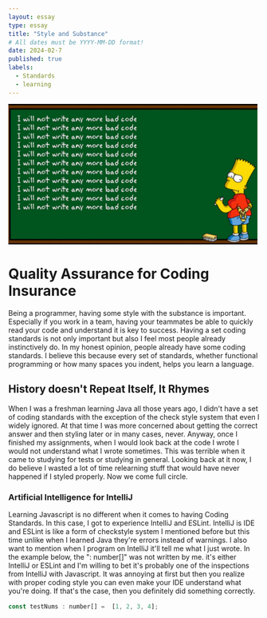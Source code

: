 ```yaml
---
layout: essay
type: essay
title: "Style and Substance"
# All dates must be YYYY-MM-DD format!
date: 2024-02-7
published: true
labels:
  - Standards
  - learning
---
```


<img width ="500px" class="rounded float-start pe-4" src="../img/bartCode.png">

<h1>Quality Assurance for Coding Insurance</h1>

  <p>Being a programmer, having some style with the substance is important. Especially if you work in a team, having your teammates be able to quickly read your code and understand it is key to success. Having a set coding standards is not only important but also I feel most people already instinctively do. In my honest opinion, people already have some coding standards. I believe this because every set of standards, whether functional programming or how many spaces you indent, helps you learn a language.</p>

  <h2>History doesn't Repeat Itself, It Rhymes</h2>
  <p>When I was a freshman learning Java all those years ago, I didn't have a set of coding standards with the exception of the check style system that even I widely ignored. At that time I was more concerned about getting the correct answer and then styling later or in many cases, never. Anyway, once I finished my assignments, when I would look back at the code I wrote I would not understand what I wrote sometimes. This was terrible when it came to studying for tests or studying in general. Looking back at it now, I do believe I wasted a lot of time relearning stuff that would have never happened if I styled properly. Now we come full circle.</p>

   <h3>Artificial Intelligence for IntelliJ</h3>
  <p>Learning Javascript is no different when it comes to having Coding Standards. In this case, I got to experience IntelliJ and ESLint. IntelliJ is IDE and ESLint is like a form of checkstyle system I mentioned before but this time unlike when I learned Java they're errors instead of warnings. I also want to mention when I program on IntelliJ it'll tell me what I just wrote. In the example below, the ": number[]" was not written by me. it's either IntelliJ or ESLint and I'm willing to bet it's probably one of the inspections from IntelliJ with Javascript. It was annoying at first but then you realize with proper coding style you can even make your IDE understand what you're doing. If that's the case, then you definitely did something correctly.</p>

```javascript
const testNums : number[] =  [1, 2, 3, 4];  
```
